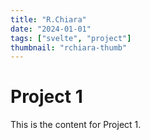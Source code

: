 ```yaml
---
title: "R.Chiara"
date: "2024-01-01"
tags: ["svelte", "project"]
thumbnail: "rchiara-thumb"
---
```


# Project 1

This is the content for Project 1.